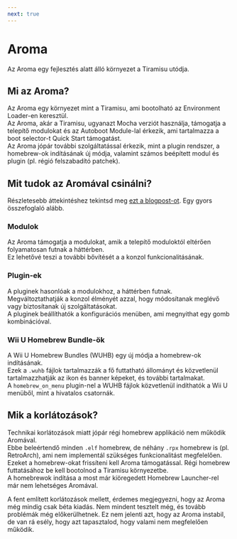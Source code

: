 ```yaml
---
next: true
---
```


# Aroma

Az Aroma egy fejlesztés alatt álló környezet a Tiramisu utódja.

## Mi az Aroma?

Az Aroma egy környezet mint a Tiramisu, ami bootolható az Environment Loader-en keresztül.\
Az Aroma, akár a Tiramisu, ugyanazt Mocha verziót használja, támogatja a telepítő modulokat és az Autoboot Module-lal érkezik, ami tartalmazza a boot selector-t Quick Start támogatást.\
Az Aroma jópár további szolgáltatással érkezik, mint a plugin rendszer, a homebrew-ok indításának új módja, valamint számos beépített modul és plugin (pl. régió felszabadító patchek).

## Mit tudok az Aromával csinálni?

Részletesebb áttekintéshez tekintsd meg [ezt a blogpost-ot](https://maschell.github.io/homebrew/2022/09/05/aroma.html). Egy gyors összefoglaló alább.

### Modulok

Az Aroma támogatja a modulokat, amik a telepítő moduloktól eltérően folyamatosan futnak a háttérben.\
Ez lehetővé teszi a további bővítését a a konzol funkcionalitásának.

### Plugin-ek

A pluginek hasonlóak a modulokhoz, a háttérben futnak.\
Megváltoztathatják a konzol élményét azzal, hogy módosítanak meglévő vagy biztosítanak új szolgáltatásokat.\
A pluginek beállíthatók a konfigurációs menüben, ami megnyithat egy gomb kombinációval.

### Wii U Homebrew Bundle-ök

A Wii U Homebrew Bundles (WUHB) egy új módja a homebrew-ok indításának.\
Ezek a `.wuhb` fájlok tartalmazzák a fő futtatható állományt és közvetlenül tartalmazzhatják az ikon és banner képeket, és további tartalmakat.\
A `homebrew_on_menu` plugin-nel a WUHB fájlok közvetlenül indíthatók a Wii U menüből, mint a hivatalos csatornák.

## Mik a korlátozások?

Technikai korlátozások miatt jópár régi homebrew applikáció nem működik Aromával.\
Ebbe beleértendő minden `.elf` homebrew, de néhány `.rpx` homebrew is (pl. RetroArch), ami nem implementál szükséges funkcionalitást megfelelően.\
Ezeket a homebrew-okat frissíteni kell Aroma támogatással. Régi homebrew futtatásához be kell bootolnod a Tiramisu környezetbe.\
A homebrewok indítása a most már kiöregedett Homebrew Launcher-rel már nem lehetséges Aromával.

A fent említett korlátozások mellett, érdemes megjegyezni, hogy az Aroma még mindig csak béta kiadás. Nem mindent tesztelt még, és tovább problémák még előkerülhetnek. Ez nem jelenti azt, hogy az Aroma instabil, de van rá esély, hogy azt tapasztalod, hogy valami nem megfelelően működik.
